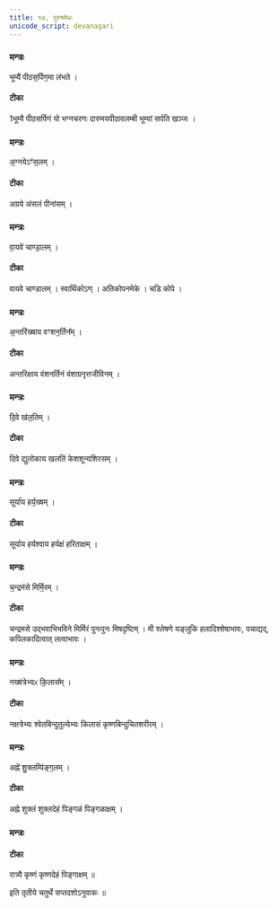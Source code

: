 ```yaml
---
title: १७, पुरुषमेधः
unicode_script: devanagari
---
```



###  मन्त्रः
भूम्यै॑ पीठस॒र्पिण॒मा ल॑भते ।

#### टीका

1भूम्यै पीठसर्पिणं यो भग्नचरणः दारुमयपीठावलम्बी भूम्यां सर्पति खञ्जः ।

###  मन्त्रः
अ॒ग्नयेऽꣳ॑स॒लम् ।

#### टीका
अग्रये अंसलं पीनांसम् ।

###  मन्त्रः
वा॒यवे॑ चाण्डा॒लम् ।

#### टीका
वायवे चाण्डालम् । स्वार्थिकोऽण् । अतिकोपनमेके । चडि कोपे ।

###  मन्त्रः
अ॒न्तरि॑ख्षाय वꣳशन॒र्तिन᳚म् ।

#### टीका
अन्तरिक्षाय वंशनर्तिनं वंशाग्रनृत्तजीविनम् ।


###  मन्त्रः
दि॒वे ख॑ल॒तिम् ।

#### टीका
दिवे द्युलोकाय खलतिं केशशून्यशिरसम् ।

###  मन्त्रः
सूर्या॑य हर्य॒ख्षम् ।

#### टीका
सूर्याय हर्यश्वाय हर्यक्षं हरिताक्षम् ।

###  मन्त्रः
च॒न्द्रम॑से मिर्मि॒रम् ।

#### टीका
चन्द्रमसे उद्भवाभिभविने मिर्मिरं पुनःपुनः मिषदृष्टिम् । मी श्लेषणे यङ्लुकि हलादिश्शेषाभावः, पचाद्यद्, कपिलकादित्वात् लत्वाभावः ।

###  मन्त्रः
नख्ष॑त्रेभ्यᳵ कि॒लास᳚म् ।

#### टीका
नक्षत्रेभ्यः श्वेतबिन्दुतुल्येभ्यः किलासं कृष्णबिन्दुचितशरीरम् ।  
###  मन्त्रः

अह्ने॑ शु॒क्लम्पि॑ङ्ग॒लम् ।
#### टीका
अह्ने शुक्लं शुक्लदेहं पिङ्गळं पिङ्गळाक्षम् ।

###  मन्त्रः

#### टीका
रात्र्यै कृष्णं कृष्णदेहं पिङ्गाक्षम् ॥


इति तृतीये चतुर्थे सप्तदशोऽनुवाकः ॥  
